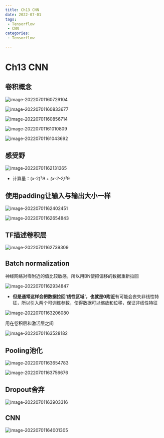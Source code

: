 ```yaml
---
title: Ch13 CNN
date: 2022-07-01
tags:
 - Tensorflow
 - CNN
categories:
 - Tensorflow

---
```


# Ch13 CNN

## 卷积概念

![image-20220701160729104](https://markdown-1301334775.cos.eu-frankfurt.myqcloud.com/image-20220701160729104.png)

![image-20220701160833677](https://markdown-1301334775.cos.eu-frankfurt.myqcloud.com/image-20220701160833677.png)

![image-20220701160856714](https://markdown-1301334775.cos.eu-frankfurt.myqcloud.com/image-20220701160856714.png)

![image-20220701161010809](https://markdown-1301334775.cos.eu-frankfurt.myqcloud.com/image-20220701161010809.png)

![image-20220701161043692](https://markdown-1301334775.cos.eu-frankfurt.myqcloud.com/image-20220701161043692.png)



## 感受野

![image-20220701162131365](https://markdown-1301334775.cos.eu-frankfurt.myqcloud.com/image-20220701162131365.png)

+ 计算量：(x-2)²*9 + (x-2-2)²*9



## 使用padding让输入与输出大小一样

![image-20220701162402451](https://markdown-1301334775.cos.eu-frankfurt.myqcloud.com/image-20220701162402451.png)



![image-20220701162654843](https://markdown-1301334775.cos.eu-frankfurt.myqcloud.com/image-20220701162654843.png)



## TF描述卷积层

![image-20220701162739309](https://markdown-1301334775.cos.eu-frankfurt.myqcloud.com/image-20220701162739309.png)



## Batch normalization

神经网络对零附近的值比较敏感，所以用BN使把偏移的数据重新拉回

![image-20220701162934847](https://markdown-1301334775.cos.eu-frankfurt.myqcloud.com/image-20220701162934847.png)

+ **但是通常这样会把数据拉回‘线性区域‘，也就是0附近**有可能会丧失非线性特征，所以引入两个可训练参数，使得数据可以缩放和位移，保证非线性特征

![image-20220701163206080](https://markdown-1301334775.cos.eu-frankfurt.myqcloud.com/image-20220701163206080.png)



用在卷积层和激活层之间

![image-20220701163528182](https://markdown-1301334775.cos.eu-frankfurt.myqcloud.com/image-20220701163528182.png)



## Pooling池化

![image-20220701163654783](https://markdown-1301334775.cos.eu-frankfurt.myqcloud.com/image-20220701163654783.png)

![image-20220701163756676](https://markdown-1301334775.cos.eu-frankfurt.myqcloud.com/image-20220701163756676.png)



## Dropout舍弃

![image-20220701163903316](https://markdown-1301334775.cos.eu-frankfurt.myqcloud.com/image-20220701163903316.png)



## CNN

![image-20220701164001305](https://markdown-1301334775.cos.eu-frankfurt.myqcloud.com/image-20220701164001305.png)



